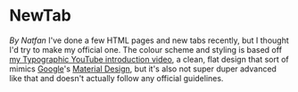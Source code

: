 # NewTab
*By Natfan*
I've done a few HTML pages and new tabs recently, but I thought I'd try to make my official one. The colour scheme and styling is based off [my Typographic YouTube introduction video](natfan.github.io/typography), a clean, flat design that sort of mimics [Google](https://google.com)'s [Material Design](https://material.io), but it's also not super duper advanced like that and doesn't actually follow any official guidelines.
